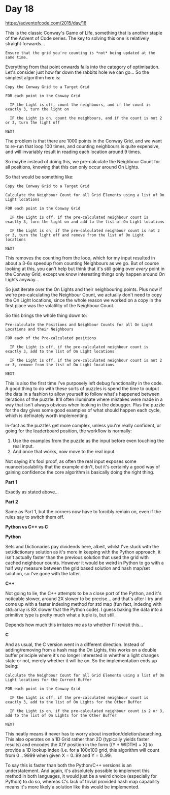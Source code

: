 # Day 18

https://adventofcode.com/2015/day/18

This is the classic Conway's Game of Life, something that is another staple of the Advent of Code series.  The key to solving this one is relatively straight forwards...

    Ensure that the grid you're counting is *not* being updated at the same time.

Everything from that point onwards falls into the category of optimisation.  Let's consider just how far down the rabbits hole we can go...  So the simplest algorithm here is:

    Copy the Conway Grid to a Target Grid
    
    FOR each point in the Conway Grid
    
      IF the Light is off, count the neighbours, and if the count is exactly 3, turn the light on
      
      IF the Light is on, count the neighbours, and if the count is not 2 or 3, turn the light off

    NEXT

The problem is that there are 1000 points in the Conway Grid, and we want to re-run that loop 100 times, and counting neighbours is quite expensive, and will invariably result in reading each location around 9 times.

So maybe instead of doing this, we pre-calculate the Neighbour Count for all positions, knowing that this can only occur around On Lights.

So that would be something like:

    Copy the Conway Grid to a Target Grid
    
    Calculate the Neighbour Count for all Grid Elements using a list of On Light locations
    
    FOR each point in the Conway Grid
    
      IF the Light is off, if the pre-calculated neighbour count is exactly 3, turn the light on and add to the list of On Light locations
      
      IF the Light is on, if the pre-calculated neighbour count is not 2 or 3, turn the light off and remove from the list of On Light locations
      
    NEXT

This removes the counting from the loop, which for my input resulted in about a 3-6x speedup from counting Neighbours as we go.  But of course looking at this, you can't help but think that it's still going over *every* point in the Conway Grid, except we know interesting things only happen around On Lights anyway...

So just iterate over the On Lights and their neighbouring points.  Plus now if we're pre-calculating the Neighbour Count, we actually don't need to copy the On Light locations, since the whole reason we worked on a copy in the first place was the volatility of the Neighbour Count.

So this brings the whole thing down to:

    Pre-calculate the Positions and Neighbour Counts for all On Light Locations and their Neighbours
    
    FOR each of the Pre-calculated positions
    
      IF the Light is off, if the pre-calculated neighbour count is exactly 3, add to the list of On Light locations

      IF the Light is off, if the pre-calculated neighbour count is not 2 or 3, remove from the list of On Light locations

    NEXT

This is also the first time I've purposely left debug functionality in the code.  A good thing to do with these sorts of puzzles is spend the time to output the data in a fashion to allow yourself to follow what's happened between iterations of the puzzle.  It'll often illuminate where mistakes were made in a way that isn't always obvious when looking in the debugger.  Plus the puzzle for the day gives some good examples of what should happen each cycle, which is definately worth implementing.

In-fact as the puzzles get more complex, unless you're really confident, or going for the leaderboard position, the workflow is normally:

1. Use the examples from the puzzle as the input before even touching the real input.
2. And once that works, now move to the real input.

Not saying it's fool proof, as often the real input exposes some nuance/scalability that the example didn't, but it's certainly a good way of gaining confidence the core algorithm is basically doing the right thing.

**Part 1**

Exactly as stated above...

**Part 2**

Same as Part 1, but the corners now have to forcibly remain on, even if the rules say to switch them off.

**Python vs C++ vs C**

**Python**

Sets and Dictionaries pay dividends here, albeit, whilst I've stuck with the set/dictionary solution as it's more in keeping with the Python approach, it isn't actually faster than the previous solution that used the grid with cached neighbour counts.  However it would be weird in Python to go with a half way measure between the grid based solution and hash map/set solution, so I've gone with the latter.

**C++**

Not going to lie, the C++ attempts to be a close port of the Python, and it's noticable slower, around 2X slower to be precise... and that's after I try and come up with a faster indexing method for std map (fun fact, indexing with std::array is 8X slower that the Python code).  I guess baking the data into a primitive type is pretty much what a tuple is, but still.

Depends how much this irritates me as to whether I'll revisit this...

**C**

And as usual, the C version went in a different direction.  Instead of adding/removing from a hash map the On Lights, this works on a double buffer principle where it's no longer interested in whether a light changes state or not, merely whether it will be on.  So the implementation ends up being:

    Calculate the Neighbour Count for all Grid Elements using a list of On Light locations for the Current Buffer
    
    FOR each point in the Conway Grid
    
      IF the Light is off, if the pre-calculated neighbour count is exactly 3, add to the list of On Lights for the Other Buffer
      
      IF the Light is on, if the pre-calculated neighbour count is 2 or 3, add to the list of On Lights for the Other Buffer
      
    NEXT
    
This neatly means it never has to worry about insertion/deletion/searching.  This also operates on a 1D Grid rather than 2D (typically yields faster results) and encodes the X/Y position in the form ((Y * WIDTH) + X) to provide a 1D lookup index (i.e. for a 100x100 grid, this algorithm will count from 0 .. 9999 when given X = 0..99 and Y = 0..99.

To say this is faster than both the Python/C++ versions is an understatement.  And again, it's absolutely possible to implement this method in both languages, it would just be a weird choice (especially for Python) to do so, whereas C's lack of trivial provided hash map capability means it's more likely a solution like this would be implemented.
